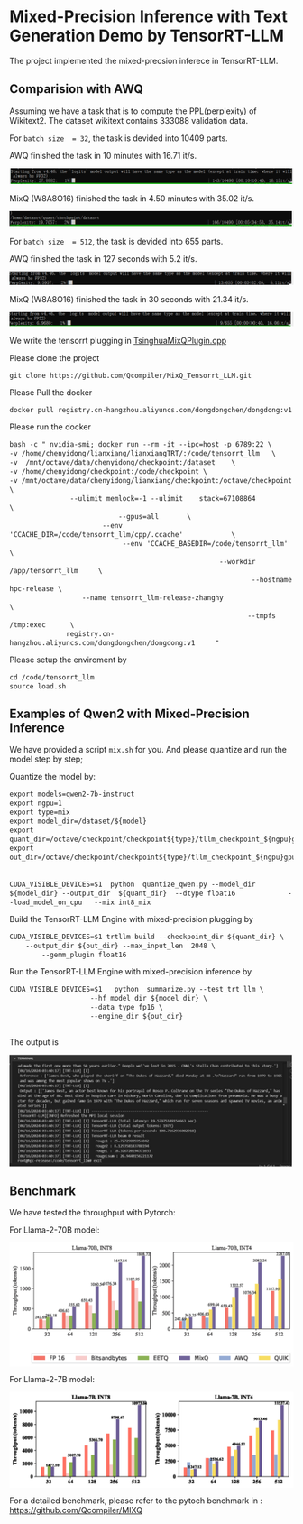 # Mixed-Precision Inference with Text Generation Demo by TensorRT-LLM 

The project implemented the mixed-precsion inferece in TensorRT-LLM.


## Comparision with AWQ

Assuming we have a task that is to compute the PPL(perplexity) of Wikitext2. 
The dataset wikitext contains 333088 validation data.

For ```batch size  = 32```, the task is devided into 10409 parts.

AWQ finished the task in 10 minutes with  16.71 it/s.

<img src="figures/awq32.gif">

MixQ (W8A8O16)   finished the task in 4.50 minutes with 35.02 it/s.

<img src="figures/mixq32.gif">

For ```batch size  = 512```, the task is devided into 655 parts.

AWQ finished the task in 127 seconds with  5.2 it/s.

<img src="figures/awq512.gif">

MixQ (W8A8O16) finished the task in 30 seconds with 21.34 it/s.

<img src="figures/mixq512.gif">

We write the tensorrt plugging in [TsinghuaMixQPlugin.cpp](https://github.com/Qcompiler/MixQ_Tensorrt_LLM/blob/main/TsinghuaMixQPlugin.cpp)

Please clone the project
```
git clone https://github.com/Qcompiler/MixQ_Tensorrt_LLM.git
```

Please Pull the docker 

```
docker pull registry.cn-hangzhou.aliyuncs.com/dongdongchen/dongdong:v1
```

Please run the docker

```
bash -c " nvidia-smi; docker run --rm -it --ipc=host -p 6789:22 \
-v /home/chenyidong/lianxiang/lianxiangTRT/:/code/tensorrt_llm   \
-v  /mnt/octave/data/chenyidong/checkpoint:/dataset    \
-v /home/chenyidong/checkpoint:/code/checkpoint \
-v /mnt/octave/data/chenyidong/lianxiang/checkpoint:/octave/checkpoint \
               --ulimit memlock=-1 --ulimit    stack=67108864             \
                           --gpus=all       \
                       --env 'CCACHE_DIR=/code/tensorrt_llm/cpp/.ccache'            \
                            --env 'CCACHE_BASEDIR=/code/tensorrt_llm'              \
                                                    --workdir /app/tensorrt_llm     \
                                                            --hostname hpc-release \
                  --name tensorrt_llm-release-zhanghy                             \
                                                           --tmpfs /tmp:exec      \
              registry.cn-hangzhou.aliyuncs.com/dongdongchen/dongdong:v1     "

```

Please setup the enviroment  by

```
cd /code/tensorrt_llm
source load.sh
```

## Examples of Qwen2 with Mixed-Precision Inference

We have provided a script `mix.sh` for you. And please quantize and run the model step by step;

Quantize the model by:

```
export models=qwen2-7b-instruct
export ngpu=1
export type=mix
export model_dir=/dataset/${model}
export quant_dir=/octave/checkpoint/checkpoint${type}/tllm_checkpoint_${ngpu}gpu_fp16${model}
export out_dir=/octave/checkpoint/checkpoint${type}/tllm_checkpoint_${ngpu}gpu_fp16${model}

 
CUDA_VISIBLE_DEVICES=$1  python  quantize_qwen.py --model_dir  ${model_dir} --output_dir  ${quant_dir}  --dtype float16             --load_model_on_cpu   --mix int8_mix   
```

Build the TensorRT-LLM Engine with mixed-precision plugging by

```
CUDA_VISIBLE_DEVICES=$1 trtllm-build --checkpoint_dir ${quant_dir} \
    --output_dir ${out_dir} --max_input_len  2048 \
        --gemm_plugin float16 
```

Run the TensorRT-LLM Engine with mixed-precision inference by

```
CUDA_VISIBLE_DEVICES=$1   python  summarize.py --test_trt_llm \
                    --hf_model_dir ${model_dir} \
                    --data_type fp16 \
                    --engine_dir ${out_dir}
    
```

The output is

<img src="figure/mixed.jpg"  align = "center"  width="600" />



## Benchmark

We have tested the throughput with Pytorch:

For Llama-2-70B model:

<img src="figure/throughput-llama70b_revised_baseline.jpg"  align = "center"  width="600" />


For Llama-2-7B model:

<img src="figure/throughput-llama7b.jpg"  align = "center"  width="600" />


For a detailed benchmark, please refer to the pytoch benchmark in :
https://github.com/Qcompiler/MIXQ

